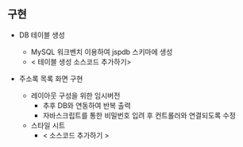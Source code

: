 ## 구현
- DB 테이블 생성
  - MySQL 워크벤치 이용하여 jspdb 스키마에 생성
  - < 테이블 생성 소스코드 추가하기>

- 주소록 목록 화면 구현
  - 레이아웃 구성을 위한 임시버전
    - 추후 DB와 연동하여 반복 출력
    - 자바스크립트를 통한 비밀번호 입려 후 컨트롤러와 연결되도록 수정
  - 스타일 시트
    - < 소스코드 추가하기 >
